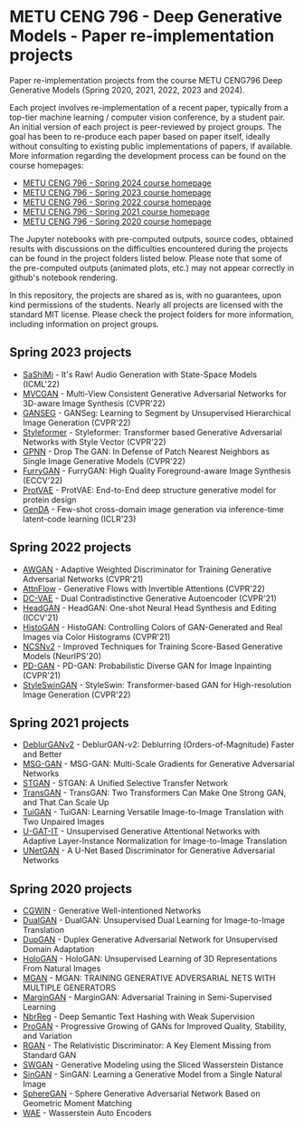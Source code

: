 METU CENG 796 - Deep Generative Models - Paper re-implementation projects 
=========================================================================

Paper re-implementation projects from the course METU CENG796 Deep Generative Models (Spring 2020, 2021, 2022, 2023 and 2024).

Each project involves re-implementation of a recent paper, typically from a top-tier machine
learning / computer vision conference, by a student pair. An initial version of each
project is peer-reviewed by project groups. The goal has been to re-produce each paper based on
paper itself, ideally without consulting to existing public implementations of papers, if available.
More information regarding the development process can be found on the course homepages:
* [METU CENG 796 - Spring 2024 course homepage](https://user.ceng.metu.edu.tr/~gcinbis/courses/Spring24/CENG796/index.html)
* [METU CENG 796 - Spring 2023 course homepage](https://user.ceng.metu.edu.tr/~gcinbis/courses/Spring23/CENG796/index.html)
* [METU CENG 796 - Spring 2022 course homepage](https://user.ceng.metu.edu.tr/~gcinbis/courses/Spring22/CENG796/index.html)
* [METU CENG 796 - Spring 2021 course homepage](https://user.ceng.metu.edu.tr/~gcinbis/courses/Spring21/CENG796/index.html)
* [METU CENG 796 - Spring 2020 course homepage](https://user.ceng.metu.edu.tr/~gcinbis/courses/Spring20/CENG796/index.html)

The Jupyter notebooks with pre-computed outputs, source codes, obtained results with discussions on
the difficulties encountered during the projects can be found in the project folders listed below.
Please note that some of the pre-computed outputs (animated plots, etc.) may not appear correctly in
github's notebook rendering.

In this repository, the projects are shared as is, with no guarantees, upon kind permissions of the
students. Nearly all projects are licensed with the standard MIT license. Please check the project folders for more
information, including information on project groups.

## Spring 2023 projects
* [SaShiMi](https://github.com/necrashter/SaShiMi-796) - It's Raw! Audio Generation with State-Space Models (ICML'22)
* [MVCGAN](https://github.com/gcinbis/DeepGenerativeModels-2023-Spring-Projects/tree/main/MVCGAN/) - Multi-View Consistent Generative Adversarial Networks for 3D-aware Image Synthesis (CVPR'22)
* [GANSEG](https://github.com/gcinbis/DeepGenerativeModels-2023-Spring-Projects/tree/main/GANSeg/) - GANSeg: Learning to Segment by Unsupervised Hierarchical Image Generation (CVPR'22)
* [Styleformer](https://github.com/gcinbis/DeepGenerativeModels-2023-Spring-Projects/tree/main/Styleformer/) - Styleformer: Transformer based Generative Adversarial Networks with Style Vector (CVPR'22)
* [GPNN](https://github.com/gcinbis/DeepGenerativeModels-2023-Spring-Projects/tree/main/GPNN/) -  Drop The GAN: In Defense of Patch Nearest Neighbors as Single Image Generative Models (CVPR'22)
* [FurryGAN](https://github.com/gcinbis/DeepGenerativeModels-2023-Spring-Projects/tree/main/FurryGAN/) - FurryGAN: High Quality Foreground-aware Image Synthesis (ECCV'22)
* [ProtVAE](https://github.com/ssyigitarslan/ProtVAE) - ProtVAE: End-to-End deep structure generative model for protein design
* [GenDA](https://github.com/erceguder/inference-time-latent-code-learning) - Few-shot cross-domain image generation via inference-time latent-code learning (ICLR'23)


## Spring 2022 projects

* [AWGAN](AWGAN/) - Adaptive Weighted Discriminator for Training Generative Adversarial Networks (CVPR'21)
* [AttnFlow](AttnFlow/) - Generative Flows with Invertible Attentions (CVPR'22)
* [DC-VAE](DC-VAE/) - Dual Contradistinctive Generative Autoencoder (CVPR'21)
* [HeadGAN](HeadGAN/) - HeadGAN: One-shot Neural Head Synthesis and Editing (ICCV'21)
* [HistoGAN](HistoGAN/) - HistoGAN: Controlling Colors of GAN-Generated and Real Images via Color Histograms (CVPR'21)
* [NCSNv2](NCSNv2/) - Improved Techniques for Training Score-Based Generative Models (NeurIPS'20)
* [PD-GAN](PD-GAN/) - PD-GAN: Probabilistic Diverse GAN for Image Inpainting (CVPR'21)
* [StyleSwinGAN](StyleSwinGAN/) - StyleSwin: Transformer-based GAN for High-resolution Image Generation (CVPR'22)

## Spring 2021 projects

* [DeblurGANv2](DeblurGANv2/) - DeblurGAN-v2: Deblurring (Orders-of-Magnitude) Faster and Better
* [MSG-GAN](MSG-GAN/) - MSG-GAN: Multi-Scale Gradients for Generative Adversarial Networks
* [STGAN](STGAN/) - STGAN: A Unified Selective Transfer Network
* [TransGAN](TransGAN/) - TransGAN: Two Transformers Can Make One Strong GAN, and That Can Scale Up
* [TuiGAN](TuiGAN/) - TuiGAN: Learning Versatile Image-to-Image Translation with Two Unpaired Images
* [U-GAT-IT](U-GAT-IT/) - Unsupervised Generative Attentional Networks with Adaptive Layer-Instance Normalization for Image-to-Image Translation
* [UNetGAN](UNetGAN/) - A U-Net Based Discriminator for Generative Adversarial Networks

## Spring 2020 projects

* [CGWIN](CGWIN/) - Generative Well-intentioned Networks
* [DualGAN](DualGAN/) - DualGAN: Unsupervised Dual Learning for Image-to-Image Translation
* [DupGAN](DupGAN/) - Duplex Generative Adversarial Network for Unsupervised Domain Adaptation
* [HoloGAN](HoloGAN/) - HoloGAN: Unsupervised Learning of 3D Representations From Natural Images
* [MGAN](MGAN/) - MGAN: TRAINING GENERATIVE ADVERSARIAL NETS WITH MULTIPLE GENERATORS
* [MarginGAN](MarginGAN/) - MarginGAN: Adversarial Training in Semi-Supervised Learning
* [NbrReg](NbrReg/) - Deep Semantic Text Hashing with Weak Supervision
* [ProGAN](ProGAN/) - Progressive Growing of GANs for Improved Quality, Stability, and Variation
* [RGAN](RGAN/) - The Relativistic Discriminator: A Key Element Missing from Standard GAN
* [SWGAN](SWGAN/) - Generative Modeling using the Sliced Wasserstein Distance
* [SinGAN](SinGAN/) - SinGAN: Learning a Generative Model from a Single Natural Image
* [SphereGAN](SphereGAN/) - Sphere Generative Adversarial Network Based on Geometric Moment Matching
* [WAE](WAE/) - Wasserstein Auto Encoders

